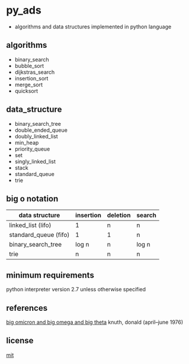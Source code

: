 # py_ads

- algorithms and data structures implemented in python language

## algorithms
- binary_search
- bubble_sort
- dijkstras_search
- insertion_sort
- merge_sort
- quicksort

## data_structure
- binary_search_tree
- double_ended_queue
- doubly_linked_list
- min_heap
- priority_queue
- set
- singly_linked_list
- stack
- standard_queue
- trie

## big o notation
| data structure        | insertion | deletion | search |
|-----------------------|-----------| ------ |--------|
| linked_list (lifo)    | 1         | n | n      |
| standard_queue (fifo) | 1         | 1 | n      |
| binary_search_tree    | log n     | n | log n  |
| trie                  | n         | n | n  |

## minimum requirements
python interpreter version 2.7 unless otherwise specified

## references
[big omicron and big omega and big theta](https://dl.acm.org/doi/10.1145/1008328.1008329) knuth, donald (april–june 1976)

## license
[mit](https://choosealicense.com/licenses/mit/)